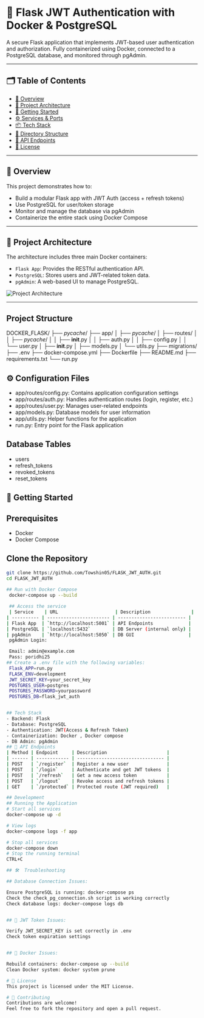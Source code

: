 

# 🔐 Flask JWT Authentication with Docker & PostgreSQL

A secure Flask application that implements JWT-based user authentication and authorization. Fully containerized using Docker, connected to a PostgreSQL database, and monitored through pgAdmin.

---

## 🗂️ Table of Contents

- [📌 Overview](#-overview)
- [🧠 Project Architecture](#-project-architecture)
- [🚀 Getting Started](#-getting-started)
- [⚙️ Services & Ports](#️-services--ports)
- [📦 Tech Stack](#-tech-stack)
- [📁 Directory Structure](#-directory-structure)
- [🔐 API Endpoints](#-api-endpoints)
- [📃 License](#-license)

---

## 📌 Overview

This project demonstrates how to:

- Build a modular Flask app with JWT Auth (access + refresh tokens)
- Use PostgreSQL for user/token storage
- Monitor and manage the database via pgAdmin
- Containerize the entire stack using Docker Compose

---

## 🧠 Project Architecture

The architecture includes three main Docker containers:

- `Flask App`: Provides the RESTful authentication API.
- `PostgreSQL`: Stores users and JWT-related token data.
- `pgAdmin`: A web-based UI to manage PostgreSQL.

![Project Architecture](docs/project-architecture.png)

---

## Project Structure
DOCKER_FLASK/
├── _pycache_/
├── app/
│   ├── _pycache_/
│   ├── routes/
│   │   ├── _pycache_/
│   │   ├── __init__.py
│   │   ├── auth.py
│   │   ├── config.py
│   │   └── user.py
│   ├── __init__.py
│   ├── models.py
│   └── utils.py
├── migrations/
├── .env
├── docker-compose.yml
├── Dockerfile
├── README.md
├── requirements.txt
└── run.py

## ⚙️ Configuration Files
- app/routes/config.py: Contains application configuration settings
- app/routes/auth.py: Handles authentication routes (login, register, etc.)
- app/routes/user.py: Manages user-related endpoints
- app/models.py: Database models for user information
- app/utils.py: Helper functions for the application
- run.py: Entry point for the Flask application
## Database Tables
- users
- refresh_tokens
- revoked_tokens
- reset_tokens

## 🚀 Getting Started
## Prerequisites

- Docker 
- Docker Compose
## Clone the Repository

```bash
git clone https://github.com/Towshin05/FLASK_JWT_AUTH.git
cd FLASK_JWT_AUTH
 
## Run with Docker Compose
 docker-compose up --build

 ## Access the service
 | Service    | URL                     | Description               |
| ---------- | ----------------------- | ------------------------- |
| Flask App  | `http://localhost:5001` | API Endpoints             |
| PostgreSQL | `localhost:5432`        | DB Server (internal only) |
| pgAdmin    | `http://localhost:5050` | DB GUI                    |
 pgAdmin Login:

 Email: admin@example.com
 Pass: poridhi25
## Create a .env file with the following variables:
 Flask_APP=run.py
 FLASK_ENV=development
 JWT_SECRET_KEY=your_secret_key
 POSTGRES_USER=postgres
 POSTGRES_PASSWORD=yourpassword
 POSTGRES_DB=flask_jwt_auth


## Tech Stack
- Backend: Flask
- Database: PostgreSQL
- Authentication: JWT(Access & Refresh Token)
- Containerization: Docker , Docker compose
- DB Admin: pgAdmin
## 🔐 API Endpoints
| Method | Endpoint     | Description                      |
| ------ | ------------ | -------------------------------- |
| POST   | `/register`  | Register a new user              |
| POST   | `/login`     | Authenticate and get JWT tokens  |
| POST   | `/refresh`   | Get a new access token           |
| POST   | `/logout`    | Revoke access and refresh tokens |
| GET    | `/protected` | Protected route (JWT required)   |

## Development
## Running the Application
# Start all services
docker-compose up -d

# View logs
docker-compose logs -f app

# Stop all services
docker-compose down
# Stop the running terminal 
CTRL+C

## 🛠  Troubleshooting

## Database Connection Issues:

Ensure PostgreSQL is running: docker-compose ps
Check the check_pg_connection.sh script is working correctly
Check database logs: docker-compose logs db


## 🔑 JWT Token Issues:

Verify JWT_SECRET_KEY is set correctly in .env
Check token expiration settings


## 🐳 Docker Issues:

Rebuild containers: docker-compose up --build
Clean Docker system: docker system prune

# 📃 License
This project is licensed under the MIT License.

# 🤝 Contributing
Contributions are welcome!
Feel free to fork the repository and open a pull request.